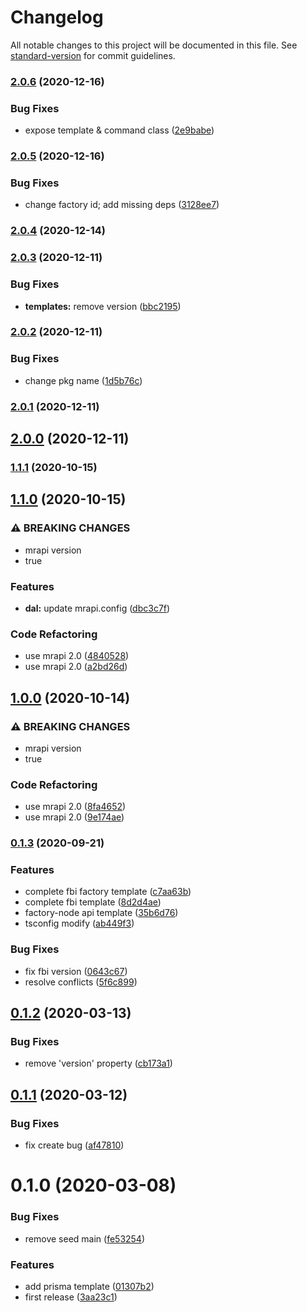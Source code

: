 # Changelog

All notable changes to this project will be documented in this file. See [standard-version](https://github.com/conventional-changelog/standard-version) for commit guidelines.

### [2.0.6](https://github.com/fbi-js/factory-node/compare/v2.0.5...v2.0.6) (2020-12-16)


### Bug Fixes

* expose template & command class ([2e9babe](https://github.com/fbi-js/factory-node/commit/2e9babe0c6b95aab04cab34dae530d95813dc313))

### [2.0.5](https://github.com/fbi-js/factory-node/compare/v2.0.4...v2.0.5) (2020-12-16)


### Bug Fixes

* change factory id; add missing deps ([3128ee7](https://github.com/fbi-js/factory-node/commit/3128ee712cc4ff16d257e5992d85bd21ac1f5b81))

### [2.0.4](https://github.com/fbi-js/factory-node/compare/v2.0.3...v2.0.4) (2020-12-14)

### [2.0.3](https://github.com/fbi-js/factory-node/compare/v2.0.2...v2.0.3) (2020-12-11)


### Bug Fixes

* **templates:** remove version ([bbc2195](https://github.com/fbi-js/factory-node/commit/bbc2195a090536fb496ea254f989bb5f64cc1399))

### [2.0.2](https://github.com/fbi-js/factory-node/compare/v2.0.1...v2.0.2) (2020-12-11)


### Bug Fixes

* change pkg name ([1d5b76c](https://github.com/fbi-js/factory-node/commit/1d5b76c4b9568e15f105d4987539c08e8ea31792))

### [2.0.1](https://github.com/fbi-js/factory-node/compare/v2.0.0...v2.0.1) (2020-12-11)

## [2.0.0](https://github.com/fbi-js/factory-node/compare/v1.1.1...v2.0.0) (2020-12-11)

### [1.1.1](https://github.com/fbi-js/factory-node/compare/v1.1.0...v1.1.1) (2020-10-15)

## [1.1.0](https://github.com/fbi-js/factory-node/compare/v0.2.0...v1.1.0) (2020-10-15)


### ⚠ BREAKING CHANGES

* mrapi version
* true

### Features

* **dal:** update mrapi.config ([dbc3c7f](https://github.com/fbi-js/factory-node/commit/dbc3c7ff2fe89e63c77d0821dddcde778f76ce6c))


### Code Refactoring

* use mrapi 2.0 ([4840528](https://github.com/fbi-js/factory-node/commit/4840528267b9c3105344f19c8d58fc184ea13907))
* use mrapi 2.0 ([a2bd26d](https://github.com/fbi-js/factory-node/commit/a2bd26d7ea379f8c9c4d33fb926a94f18e4ff9c1))

## [1.0.0](https://github.com/fbi-js/factory-node/compare/v0.1.3...v1.0.0) (2020-10-14)


### ⚠ BREAKING CHANGES

* mrapi version
* true

### Code Refactoring

* use mrapi 2.0 ([8fa4652](https://github.com/fbi-js/factory-node/commit/8fa4652f46b1ba80b3af4a0e174e0b2804e07d32))
* use mrapi 2.0 ([9e174ae](https://github.com/fbi-js/factory-node/commit/9e174ae935e4af3341dfb6509f28c7e176f4b30f))

### [0.1.3](https://github.com/fbi-js/factory-node/compare/v0.1.2...v0.1.3) (2020-09-21)


### Features

* complete fbi factory template ([c7aa63b](https://github.com/fbi-js/factory-node/commit/c7aa63b2a86b159813420327255f61022c6c5fdd))
* complete fbi template ([8d2d4ae](https://github.com/fbi-js/factory-node/commit/8d2d4aea758ffb46ccb179456c801c7b853a7ca5))
* factory-node api template ([35b6d76](https://github.com/fbi-js/factory-node/commit/35b6d7607675bbcb1f09d754fa41eaaa0f8464df))
* tsconfig modify ([ab449f3](https://github.com/fbi-js/factory-node/commit/ab449f36c47dad7c993bfff834a27a9f0a065c98))


### Bug Fixes

* fix fbi version ([0643c67](https://github.com/fbi-js/factory-node/commit/0643c6784e1286e0c76177981b1ff7e78202ad40))
* resolve conflicts ([5f6c899](https://github.com/fbi-js/factory-node/commit/5f6c899f38e8fa02c8e7fa46d6c672ec42937707))

<a name="0.1.2"></a>
## [0.1.2](https://github.com/fbi-js/factory-node/compare/v0.1.1...v0.1.2) (2020-03-13)


### Bug Fixes

* remove 'version' property ([cb173a1](https://github.com/fbi-js/factory-node/commit/cb173a1))



<a name="0.1.1"></a>
## [0.1.1](https://github.com/fbi-js/factory-node/compare/v0.1.0...v0.1.1) (2020-03-12)


### Bug Fixes

* fix create bug ([af47810](https://github.com/fbi-js/factory-node/commit/af47810))



<a name="0.1.0"></a>
# 0.1.0 (2020-03-08)


### Bug Fixes

* remove seed main ([fe53254](https://github.com/fbi-js/factory-node/commit/fe53254))


### Features

* add prisma template ([01307b2](https://github.com/fbi-js/factory-node/commit/01307b2))
* first release ([3aa23c1](https://github.com/fbi-js/factory-node/commit/3aa23c1))
